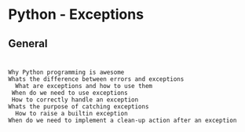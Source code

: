 # Python - Exceptions
## General
#
	Why Python programming is awesome
	Whats the difference between errors and exceptions
      What are exceptions and how to use them
     When do we need to use exceptions
     How to correctly handle an exception
    Whats the purpose of catching exceptions
      How to raise a builtin exception
    When do we need to implement a clean-up action after an exception